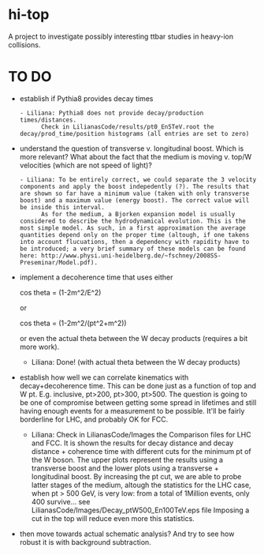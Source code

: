 hi-top
======

A project to investigate possibly interesting ttbar studies in
heavy-ion collisions.

TO DO
=====

- establish if Pythia8 provides decay times

      - Liliana: Pythia8 does not provide decay/production times/distances.
            Check in LilianasCode/results/pt0_En5TeV.root the decay/prod_time/position histograms (all entries are set to zero)

- understand the question of transverse v. longitudinal boost. Which
  is more relevant? What about the fact that the medium is moving
  v. top/W velocities (which are not speed of light)?

      - Liliana: To be entirely correct, we could separate the 3 velocity components and apply the boost indepedently (?). The results that are shown so far have a minimum value (taken with only transverse boost) and a maximum value (energy boost). The correct value will be inside this interval. 
            As for the medium, a Bjorken expansion model is usually considered to describe the hydrodynamical evolution. This is the most simple model. As such, in a first approximation the average quantities depend only on the proper time (altough, if one takens into account flucuations, then a dependency with rapidity have to be introduced; a very brief summary of these models can be found here: http://www.physi.uni-heidelberg.de/~fschney/2008SS-Preseminar/Model.pdf).

- implement a decoherence time that uses either 

    cos theta = (1-2m^2/E^2)

  or 

    cos theta = (1-2m^2/(pt^2+m^2))

  or even the actual theta between the W decay products (requires a
  bit more work).

     - Liliana: Done! (with actual theta between the W decay products)

- establish how well we can correlate kinematics with
  decay+decoherence time. This can be done just as a function of top
  and W pt. E.g. inclusive, pt>200, pt>300, pt>500. The question is
  going to be one of compromise between getting some spread in
  lifetimes and still having enough events for a measurement to be
  possible. It'll be fairly borderline for LHC, and probably OK for FCC.

     - Liliana: Check in LilianasCode/Images the Comparison files for LHC and FCC. It is shown the results for decay distance and decay distance + coherence time with different cuts for the minimum pt of the W boson. The upper plots represent the results using a transverse boost and the lower plots using a transverse + longitudinal boost. By increasing the pt cut, we are able to probe latter stages of the medium, altough the statistics for the LHC case, when pt > 500 GeV, is very low: from a total of 1Million events, only 400 survive... see LilianasCode/Images/Decay_ptW500_En100TeV.eps file
            Imposing a cut in the top will reduce even more this statistics.


- then move towards actual schematic analysis? And try to see how
  robust it is with background subtraction.


